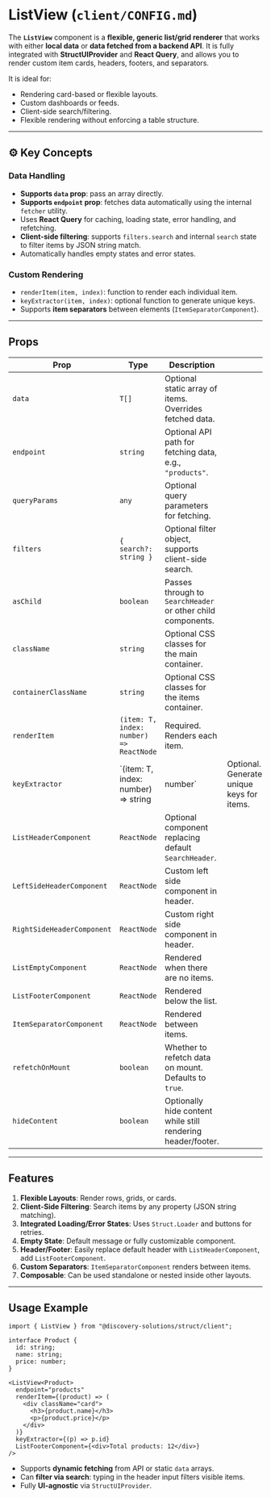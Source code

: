 # ListView (`client/CONFIG.md`)

The **`ListView`** component is a **flexible, generic list/grid renderer** that works with either **local data** or **data fetched from a backend API**. It is fully integrated with **StructUIProvider** and **React Query**, and allows you to render custom item cards, headers, footers, and separators.

It is ideal for:

* Rendering card-based or flexible layouts.
* Custom dashboards or feeds.
* Client-side search/filtering.
* Flexible rendering without enforcing a table structure.

---

## ⚙️ Key Concepts

### Data Handling

* **Supports `data` prop**: pass an array directly.
* **Supports `endpoint` prop**: fetches data automatically using the internal `fetcher` utility.
* Uses **React Query** for caching, loading state, error handling, and refetching.
* **Client-side filtering**: supports `filters.search` and internal `search` state to filter items by JSON string match.
* Automatically handles empty states and error states.

### Custom Rendering

* `renderItem(item, index)`: function to render each individual item.
* `keyExtractor(item, index)`: optional function to generate unique keys.
* Supports **item separators** between elements (`ItemSeparatorComponent`).

---

## Props

| Prop                       | Type                                    | Description                                                  |                                            |
| -------------------------- | --------------------------------------- | ------------------------------------------------------------ | ------------------------------------------ |
| `data`                     | `T[]`                                   | Optional static array of items. Overrides fetched data.      |                                            |
| `endpoint`                 | `string`                                | Optional API path for fetching data, e.g., `"products"`.     |                                            |
| `queryParams`              | `any`                                   | Optional query parameters for fetching.                      |                                            |
| `filters`                  | `{ search?: string }`                   | Optional filter object, supports client-side search.         |                                            |
| `asChild`                  | `boolean`                               | Passes through to `SearchHeader` or other child components.  |                                            |
| `className`                | `string`                                | Optional CSS classes for the main container.                 |                                            |
| `containerClassName`       | `string`                                | Optional CSS classes for the items container.                |                                            |
| `renderItem`               | `(item: T, index: number) => ReactNode` | Required. Renders each item.                                 |                                            |
| `keyExtractor`             | \`(item: T, index: number) => string    | number\`                                                     | Optional. Generates unique keys for items. |
| `ListHeaderComponent`      | `ReactNode`                             | Optional component replacing default `SearchHeader`.         |                                            |
| `LeftSideHeaderComponent`  | `ReactNode`                             | Custom left side component in header.                        |                                            |
| `RightSideHeaderComponent` | `ReactNode`                             | Custom right side component in header.                       |                                            |
| `ListEmptyComponent`       | `ReactNode`                             | Rendered when there are no items.                            |                                            |
| `ListFooterComponent`      | `ReactNode`                             | Rendered below the list.                                     |                                            |
| `ItemSeparatorComponent`   | `ReactNode`                             | Rendered between items.                                      |                                            |
| `refetchOnMount`           | `boolean`                               | Whether to refetch data on mount. Defaults to `true`.        |                                            |
| `hideContent`              | `boolean`                               | Optionally hide content while still rendering header/footer. |                                            |

---

## Features

1. **Flexible Layouts**: Render rows, grids, or cards.
2. **Client-Side Filtering**: Search items by any property (JSON string matching).
3. **Integrated Loading/Error States**: Uses `Struct.Loader` and buttons for retries.
4. **Empty State**: Default message or fully customizable component.
5. **Header/Footer**: Easily replace default header with `ListHeaderComponent`, add `ListFooterComponent`.
6. **Custom Separators**: `ItemSeparatorComponent` renders between items.
7. **Composable**: Can be used standalone or nested inside other layouts.

---

## Usage Example

```tsx
import { ListView } from "@discovery-solutions/struct/client";

interface Product {
  id: string;
  name: string;
  price: number;
}

<ListView<Product>
  endpoint="products"
  renderItem={(product) => (
    <div className="card">
      <h3>{product.name}</h3>
      <p>{product.price}</p>
    </div>
  )}
  keyExtractor={(p) => p.id}
  ListFooterComponent={<div>Total products: 12</div>}
/>
```

* Supports **dynamic fetching** from API or static `data` arrays.
* Can **filter via search**: typing in the header input filters visible items.
* Fully **UI-agnostic** via `StructUIProvider`.